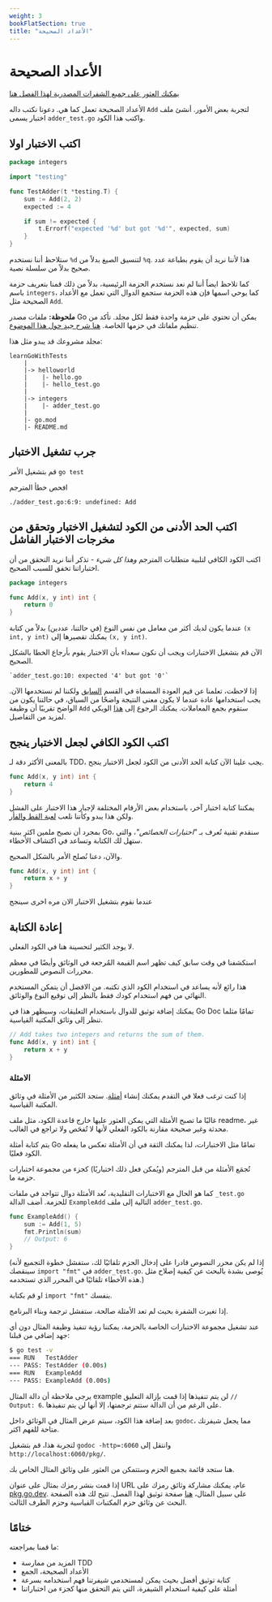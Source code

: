 ```yaml
---
weight: 3
bookFlatSection: true
title: "الأعداد الصحيحة"
---
```


# الأعداد الصحيحة

[يمكنك العثور على جميع الشفرات المصدرية لهذا الفصل هنا](https://github.com/quii/learn-go-with-tests/tree/main/integers)

الأعداد الصحيحة تعمل كما هي. دعونا نكتب داله `Add` لتجربة بعض الأمور. أنشئ ملف اختبار يسمى `adder_test.go` واكتب هذا الكود.

## اكتب الاختبار اولا

```go
package integers

import "testing"

func TestAdder(t *testing.T) {
	sum := Add(2, 2)
	expected := 4

	if sum != expected {
		t.Errorf("expected '%d' but got '%d'", expected, sum)
	}
}
```

ستلاحظ أننا نستخدم `%d` لتنسيق الصيغ بدلاً من `%q`. هذا لأننا نريد أن يقوم بطباعة عدد صحيح بدلاً من سلسلة نصية.

كما تلاحظ ايضاً أننا لم نعد نستخدم الحزمة الرئيسية، بدلاً من ذلك قمنا بتعريف حزمة باسم `integers`، كما يوحي اسمها فإن هذه الحزمة ستجمع الدوال التي تعمل مع الأعداد الصحيحة مثل `Add`.

**ملحوظة:** ملفات مصدر Go يمكن أن تحتوي على حزمة واحدة فقط لكل مجلد. تأكد من تنظيم ملفاتك في حزمها الخاصة. [هنا شرح جيد حول هذا الموضوع](https://dave.cheney.net/2014/12/01/five-suggestions-for-setting-up-a-go-project).

مجلد مشروعك قد يبدو مثل هذا:

```
learnGoWithTests
    |
    |-> helloworld
    |    |- hello.go
    |    |- hello_test.go
    |
    |-> integers
    |    |- adder_test.go
    |
    |- go.mod
    |- README.md
```

## جرب تشغيل الاختبار

قم بتشغيل الأمر `go test`

افحص خطأ المترجم

```text
./adder_test.go:6:9: undefined: Add
```

## اكتب الحد الأدنى من الكود لتشغيل الاختبار وتحقق من مخرجات الاختبار الفاشل

اكتب الكود الكافي لتلبية متطلبات المترجم _وهذا كل شيء_ - تذكر أننا نريد التحقق من أن اختباراتنا تخفق للسبب الصحيح.


```go
package integers

func Add(x, y int) int {
	return 0
}
```

عندما يكون لديك أكثر من معامل من نفس النوع (في حالتنا، عددين) بدلاً من كتابة `(x int, y int)` يمكنك تقصيرها إلى `(x, y int)`.

الآن قم بتشغيل الاختبارات ويجب أن نكون سعداء بأن الاختبار يقوم بأرجاع الخطا بالشكل الصحيح.

```text
`adder_test.go:10: expected '4' but got '0'`
```

إذا لاحظت، تعلمنا عن قيم العودة المسماة في القسم [السابق](../hello-world#آخر-اعادة-كتابة) ولكننا لم نستخدمها الآن. يجب استخدامها عادة عندما لا يكون معنى النتيجة واضحًا من السياق، في حالتنا يكون من الواضح تقريبًا أن وظيفة `Add` ستقوم بجمع المعاملات. يمكنك الرجوع إلى [هذا](https://go.dev/wiki/CodeReviewComments#named-result-parameters) الويكي لمزيد من التفاصيل.

## اكتب الكود الكافي لجعل الاختبار ينجح

بالمعنى الأكثر دقة لـ TDD، يجب علينا الآن كتابة الحد الأدنى من الكود لجعل الاختبار ينجح.

```go
func Add(x, y int) int {
	return 4
}
```


يمكننا كتابة اختبار آخر، باستخدام بعض الأرقام المختلفة لإجبار هذا الاختبار على الفشل ولكن هذا يبدو وكأننا نلعب [لعبة القط والفأر](https://en.m.wikipedia.org/wiki/Cat_and_mouse).

بمجرد أن نصبح ملمين اكثر ببنية Go، سنقدم تقنية تُعرف بـ _"اختبارات الخصائص"_، والتي ستهل لك الكتابة وتساعد في اكتشاف الأخطاء.

والآن، دعنا نُصلح الأمر بالشكل الصحيح.

```go
func Add(x, y int) int {
	return x + y
}
```

عندما نقوم بتشغيل الاختبار الان مره اخرى سينجح

## إعادة الكتابة

لا يوجد الكثير لتحسينة هنا في الكود الفعلي.

استكشفنا في وقت سابق كيف تظهر اسم القيمة المُرجعة في الوثائق وأيضًا في معظم محررات النصوص للمطورين.

هذا رائع لأنه يساعد في استخدام الكود الذي تكتبه. من الافضل أن يتمكن المستخدم النهائي من فهم استخدام كودك فقط بالنظر إلى توقيع النوع والوثائق.

يمكنك إضافة توثيق للدوال باستخدام التعليقات، وسيظهر هذا في Go Doc تمامًا مثلما تنظر إلى وثائق المكتبة القياسية.

```go
// Add takes two integers and returns the sum of them.
func Add(x, y int) int {
	return x + y
}
```

### الامثلة

إذا كنت ترغب فعلا في التقدم يمكنك إنشاء [أمثلة](https://blog.golang.org/examples). ستجد الكثير من الأمثلة في وثائق المكتبة القياسية.

غالبًا ما تصبح الأمثلة التي يمكن العثور عليها خارج قاعدة الكود، مثل ملف readme، غير محدثة وغير صحيحة مقارنة بالكود الفعلي لأنها لا تُفحَص ولا تراجع في الغالب.

يتم كتابة أمثلة Go تمامًا مثل الاختبارات، لذا يمكنك الثقة في أن الأمثلة تعكس ما يفعله الكود فعليًا.

تُجمَع الأمثلة من قبل المترجم (ويُمكن فعل ذلك اختياريًا) كجزء من مجموعة اختبارات حزمة ما.

كما هو الحال مع الاختبارات التقليدية، تُعد الأمثلة دوال تتواجد في ملفات `_test.go` للحزمة. أضف الدالة `ExampleAdd` التالية إلى ملف `adder_test.go`.

```go
func ExampleAdd() {
	sum := Add(1, 5)
	fmt.Println(sum)
	// Output: 6
}
```

(إذا لم يكن محرر النصوص قادرا على إدخال الحزم تلقائيًا لك، ستفشل خطوة التجميع لأنه سينقصك `import "fmt"` في `adder_test.go`. يُوصى بشدة بالبحث عن كيفية إصلاح مثل هذه الأخطاء تلقائيًا في المحرر الذي تستخدمه.)

او قم بكتابة `import "fmt"` بنفسك.

إذا تغيرت الشفرة بحيث لم تعد الأمثلة صالحة، ستفشل ترجمة وبناء البرنامج.

عند تشغيل مجموعة الاختبارات الخاصة بالحزمة، يمكننا رؤية تنفيذ وظيفة المثال دون أي جهد إضافي من قبلنا:

```bash
$ go test -v
=== RUN   TestAdder
--- PASS: TestAdder (0.00s)
=== RUN   ExampleAdd
--- PASS: ExampleAdd (0.00s)
```

يرجى ملاحظة أن دالة المثال example لن يتم تنفيذها إذا قمت بإزالة التعليق `// Output: 6`. على الرغم من أن الدالة ستتم ترجمتها، إلا أنها لن يتم تنفيذها.

بعد إضافة هذا الكود، سيتم عرض المثال في الوثائق داخل `godoc`، مما يجعل شيفرتك متاحة للفهم اكثر.

لتجربة هذا، قم بتشغيل `godoc -http=:6060` وانتقل إلى `http://localhost:6060/pkg/`.

هنا ستجد قائمة بجميع الحزم وستتمكن من العثور على وثائق المثال الخاص بك.

إذا قمت بنشر رمزك بمثال على عنوان URL عام، يمكنك مشاركة وثائق رمزك على [pkg.go.dev](https://pkg.go.dev/). على سبيل المثال، [هنا](https://pkg.go.dev/github.com/quii/learn-go-with-tests/integers/v2) صفحة توثيق لهذا الفصل. تتيح لك هذه الصفحة البحث عن وثائق حزم المكتبات القياسية وحزم الطرف الثالث.


## ختامًا

ما قمنا بمراجعته:

*   المزيد من ممارسة TDD
*   الأعداد الصحيحة، الجمع
*   كتابة توثيق أفضل بحيث يمكن لمستخدمي شيفرتنا فهم استخدامه بسرعة
*   أمثلة على كيفية استخدام الشيفرة، التي يتم التحقق منها كجزء من اختباراتنا
